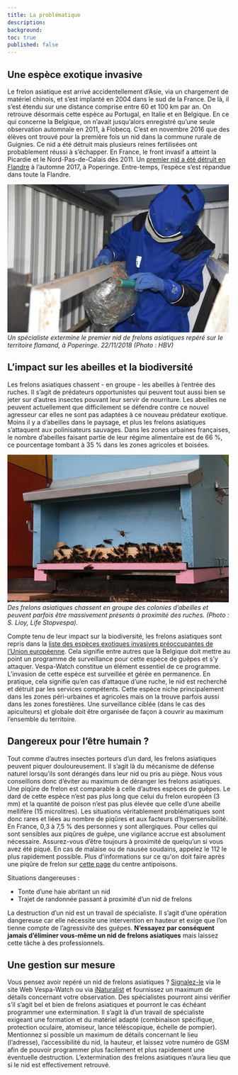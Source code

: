 ```yaml
---
title: La problématique
description:
background:
toc: true
published: false
---
```


## Une espèce exotique invasive

Le frelon asiatique est arrivé accidentellement d’Asie, via un chargement de matériel chinois, et s’est implanté en 2004 dans le sud de la France. De là, il s’est étendu sur une distance comprise entre 60 et 100 km par an. On retrouve désormais cette espèce au Portugal, en Italie et en Belgique. En ce qui concerne la Belgique, on n’avait jusqu’alors enregistré qu’une seule observation automnale en 2011, à Flobecq. C’est en novembre 2016 que des élèves ont trouvé pour la première fois un nid dans la commune rurale de Guignies. Ce nid a été détruit mais plusieurs reines fertilisées ont probablement réussi à s’échapper. En France, le front invasif a atteint la Picardie et le Nord-Pas-de-Calais dès 2011. Un [premier nid a été détruit en Flandre](https://www.honeybeevalley.eu/newsflash/eerste-nest-van-aziatische-hoornaar-in-vlaanderen) à l’automne 2017, à Poperinge. Entre-temps, l’espèce s’est répandue dans toute la Flandre.

![removal](/assets/images/07fc2f4c-366a-4296-b142-22245d781d9f.JPG)
_Un spécialiste extermine le premier nid de frelons asiatiques repéré sur le territoire flamand, à Poperinge. 22/11/2018 (Photo : HBV)_

## L’impact sur les abeilles et la biodiversité

Les frelons asiatiques chassent - en groupe - les abeilles à l’entrée des ruches. Il s’agit de prédateurs opportunistes qui peuvent tout aussi bien se jeter sur d’autres insectes pouvant leur servir de nourriture. Les abeilles ne peuvent actuellement que difficilement se défendre contre ce nouvel agresseur car elles ne sont pas adaptées à ce nouveau prédateur exotique. Moins il y a d’abeilles dans le paysage, et plus les frelons asiatiques s’attaquent aux polinisateurs sauvages. Dans les zones urbaines françaises, le nombre d’abeilles faisant partie de leur régime alimentaire est de 66 %, ce pourcentage tombant à 35 % dans les zones agricoles et boisées.

![beehive](/assets/images/7bda8916-253e-4013-8632-34ef864145fe.jpg)
_Des frelons asiatiques chassent en groupe des colonies d’abeilles et peuvent parfois être massivement présents à proximité des ruches. (Photo : S. Lioy, Life Stopvespa)._

Compte tenu de leur impact sur la biodiversité, les frelons asiatiques sont repris dans la [liste des espèces exotiques invasives préoccupantes de l’Union européenne](http://ec.europa.eu/environment/nature/invasivealien/index_en.htm). Cela signifie entre autres que la Belgique doit mettre au point un programme de surveillance pour cette espèce de guêpes et s’y attaquer. Vespa-Watch constitue un élément essentiel de ce programme. L’invasion de cette espèce est surveillée et gérée en permanence. En pratique, cela signifie qu’en cas d’attaque d’une ruche, le nid est recherché et détruit par les services compétents. Cette espèce niche principalement dans les zones péri-urbaines et agricoles mais on la trouve parfois aussi dans les zones forestières. Une surveillance ciblée (dans le cas des apiculteurs) et globale doit être organisée de façon à couvrir au maximum l’ensemble du territoire.

## Dangereux pour l’être humain ?

Tout comme d’autres insectes porteurs d’un dard, les frelons asiatiques peuvent piquer douloureusement. Il s’agit là du mécanisme de défense naturel lorsqu’ils sont dérangés dans leur nid ou pris au piège. Nous vous conseillons donc d’éviter au maximum de déranger les frelons asiatiques. Une piqûre de frelon est comparable à celle d’autres espèces de guêpes. Le dard de cette espèce n’est pas plus long que celui du frelon européen (3 mm) et la quantité de poison n’est pas plus élevée que celle d’une abeille mellifère (15 microlitres). Les situations véritablement problématiques sont donc rares et liées au nombre de piqûres et aux facteurs d’hypersensibilité. En France, 0,3 à 7,5 % des personnes y sont allergiques. Pour celles qui sont sensibles aux piqûres de guêpe, une vigilance accrue est absolument nécessaire. Assurez-vous d’être toujours à proximité de quelqu’un si vous avez été piqué. En cas de malaise ou de nausée soudains, appelez le 112 le plus rapidement possible. Plus d'informations sur ce qu'on doit faire après une piqûre de frelon sur [cette page](https://www.antigifcentrum.be/natuur/dieren/steken-van-wespen-bijen-hommels-en-hoornaars) du centre antipoisons. 

Situations dangereuses : 

- Tonte d’une haie abritant un nid
- Trajet de randonnée passant à proximité d’un nid de frelons

La destruction d’un nid est un travail de spécialiste. Il s’agit d’une opération dangereuse car elle nécessite une intervention en hauteur et exige que l’on tienne compte de l’agressivité des guêpes. **N’essayez par conséquent jamais d’éliminer vous-même un nid de frelons asiatiques** mais laissez cette tâche à des professionnels.

## Une gestion sur mesure

Vous pensez avoir repéré un nid de frelons asiatiques ? [Signalez-le](https://vespawatch.be/obs/add/) via le site Web Vespa-Watch ou via [iNaturalist](https://www.inaturalist.org/) et fournissez un maximum de détails concernant votre observation. Des spécialistes pourront ainsi vérifier s’il s’agit bel et bien de frelons asiatiques et pourront le cas échéant programmer une extermination. Il s’agit là d’un travail de spécialiste exigeant une formation et du matériel adapté (combinaison spécifique, protection oculaire, atomiseur, lance téléscopique, échelle de pompier). Mentionnez si possible un maximum de détails concernant le lieu (l’adresse), l’accessibilité du nid, la hauteur, et laissez votre numéro de GSM afin de pouvoir programmer plus facilement et plus rapidement une éventuelle destruction. L’extermination des frelons asiatiques n’aura lieu que si le nid est effectivement retrouvé.
